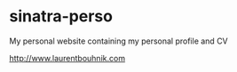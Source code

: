 sinatra-perso
====================
My personal website containing my personal profile and CV

http://www.laurentbouhnik.com
